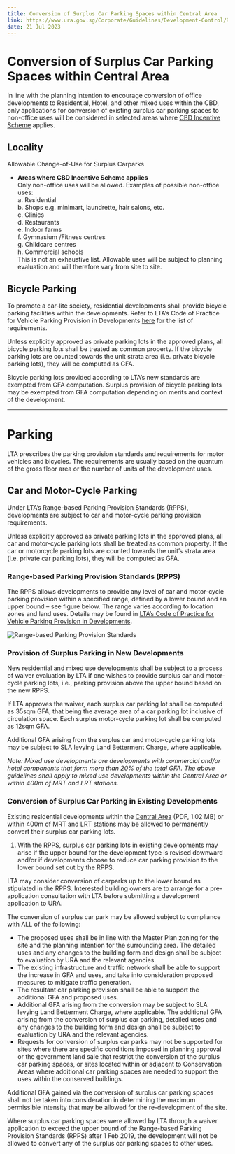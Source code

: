 ```yaml
---
title: Conversion of Surplus Car Parking Spaces within Central Area
link: https://www.ura.gov.sg/Corporate/Guidelines/Development-Control/Residential/Flats-Condominiums/Parking
date: 21 Jul 2023
---
```


# Conversion of Surplus Car Parking Spaces within Central Area

In line with the planning intention to encourage conversion of office developments to Residential, Hotel, and other mixed uses within the CBD, only applications for conversion of existing surplus car parking spaces to non-office uses will be considered in selected areas where [CBD Incentive Scheme](https://www.ura.gov.sg/Corporate/Data/circulars/2019/Mar/dc19-04) applies.

## Locality  
Allowable Change-of-Use for Surplus Carparks  
- **Areas where CBD Incentive Scheme applies**  
  Only non-office uses will be allowed. Examples of possible non-office uses:  
    a. Residential  
    b. Shops e.g. minimart, laundrette, hair salons, etc.  
    c. Clinics  
    d. Restaurants  
    e. Indoor farms  
    f. Gymnasium /Fitness centres  
    g. Childcare centres  
    h. Commercial schools  
    This is not an exhaustive list. Allowable uses will be subject to planning evaluation and will therefore vary from site to site.

## Bicycle Parking

To promote a car-lite society, residential developments shall provide bicycle parking facilities within the developments. Refer to LTA’s Code of Practice for Vehicle Parking Provision in Developments [here](https://www.lta.gov.sg/content/ltagov/en/industry_innovations/industry_matters/development_construction_resources/vehicle_parking/requirements_for_vehicle_parking_proposals.html) for the list of requirements.

Unless explicitly approved as private parking lots in the approved plans, all bicycle parking lots shall be treated as common property. If the bicycle parking lots are counted towards the unit strata area (i.e. private bicycle parking lots), they will be computed as GFA.

Bicycle parking lots provided according to LTA’s new standards are exempted from GFA computation. Surplus provision of bicycle parking lots may be exempted from GFA computation depending on merits and context of the development.

---

# Parking

LTA prescribes the parking provision standards and requirements for motor vehicles and bicycles. The requirements are usually based on the quantum of the gross floor area or the number of units of the development uses.

## Car and Motor-Cycle Parking

Under LTA’s Range-based Parking Provision Standards (RPPS), developments are subject to car and motor-cycle parking provision requirements.

Unless explicitly approved as private parking lots in the approved plans, all car and motor-cycle parking lots shall be treated as common property. If the car or motorcycle parking lots are counted towards the unit’s strata area (i.e. private car parking lots), they will be computed as GFA.

### Range-based Parking Provision Standards (RPPS)

The RPPS allows developments to provide any level of car and motor-cycle parking provision within a specified range, defined by a lower bound and an upper bound – see figure below. The range varies according to location zones and land uses. Details may be found in [LTA’s Code of Practice for Vehicle Parking Provision in Developments](https://www.lta.gov.sg/content/ltagov/en/industry_innovations/industry_matters/development_construction_resources/vehicle_parking/requirements_for_vehicle_parking_proposals.html).

![Range-based Parking Provision Standards](https://www.ura.gov.sg/-/media/Corporate/Guidelines/Development-control/Industrial/Range_Based_Car_Parking_Standard.jpg?h=100%25&w=100%25)

### Provision of Surplus Parking in New Developments

New residential and mixed use developments shall be subject to a process of waiver evaluation by LTA if one wishes to provide surplus car and motor-cycle parking lots, i.e., parking provision above the upper bound based on the new RPPS.

If LTA approves the waiver, each surplus car parking lot shall be computed as 35sqm GFA, that being the average area of a car parking lot inclusive of circulation space. Each surplus motor-cycle parking lot shall be computed as 12sqm GFA.

Additional GFA arising from the surplus car and motor-cycle parking lots may be subject to SLA levying Land Betterment Charge, where applicable.

*Note: Mixed use developments are developments with commercial and/or hotel components that form more than 20% of the total GFA. The above guidelines shall apply to mixed use developments within the Central Area or within 400m of MRT and LRT stations.*

### Conversion of Surplus Car Parking in Existing Developments

Existing residential developments within the [Central Area](https://www.ura.gov.sg/-/media/Corporate/Guidelines/Development-control/Flats-Condominiums/Central_Area_Map_1.pdf) (PDF, 1.02 MB) or within 400m of MRT and LRT stations may be allowed to permanently convert their surplus car parking lots.

1. With the RPPS, surplus car parking lots in existing developments may arise if the upper bound for the development type is revised downward and/or if developments choose to reduce car parking provision to the lower bound set out by the RPPS.

LTA may consider conversion of carparks up to the lower bound as stipulated in the RPPS. Interested building owners are to arrange for a pre-application consultation with LTA before submitting a development application to URA.

The conversion of surplus car park may be allowed subject to compliance with ALL of the following:
- The proposed uses shall be in line with the Master Plan zoning for the site and the planning intention for the surrounding area. The detailed uses and any changes to the building form and design shall be subject to evaluation by URA and the relevant agencies.
- The existing infrastructure and traffic network shall be able to support the increase in GFA and uses, and take into consideration proposed measures to mitigate traffic generation.
- The resultant car parking provision shall be able to support the additional GFA and proposed uses.
- Additional GFA arising from the conversion may be subject to SLA levying Land Betterment Charge, where applicable. The additional GFA arising from the conversion of surplus car parking, detailed uses and any changes to the building form and design shall be subject to evaluation by URA and the relevant agencies.
- Requests for conversion of surplus car parks may not be supported for sites where there are specific conditions imposed in planning approval or the government land sale that restrict the conversion of the surplus car parking spaces, or sites located within or adjacent to Conservation Areas where additional car parking spaces are needed to support the uses within the conserved buildings.

Additional GFA gained via the conversion of surplus car parking spaces shall not be taken into consideration in determining the maximum permissible intensity that may be allowed for the re-development of the site.

Where surplus car parking spaces were allowed by LTA through a waiver application to exceed the upper bound of the Range-based Parking Provision Standards (RPPS) after 1 Feb 2019, the development will not be allowed to convert any of the surplus car parking spaces to other uses.


